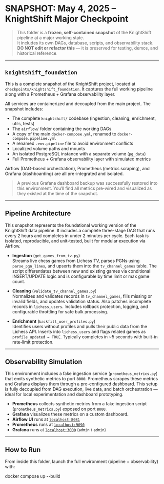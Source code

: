 # SNAPSHOT: May 4, 2025 – KnightShift Major Checkpoint

> This folder is a **frozen, self-contained snapshot** of the KnightShift pipeline at a major working state.  
> It includes its own DAGs, database, scripts, and observability stack. **DO NOT edit or refactor this** — it is preserved for testing, demos, and historical reference.

---

## `knightshift_foundation`

This is a complete snapshot of the KnightShift project, located at `checkpoints/knightshift_foundation`. It captures the full working pipeline along with a Prometheus + Grafana observability layer.

All services are containerized and decoupled from the main project. The snapshot includes:
- The complete `knightshift/` codebase (ingestion, cleaning, enrichment, utils, tests)
- The `airflow/` folder containing the working DAGs
- A copy of the main `docker-compose.yml`, renamed to `docker-compose.pipeline.yml`
- A renamed `.env.pipeline` file to avoid environment conflicts
- Localized volume paths and mounts
- An isolated PostgreSQL instance with a separate volume (`pg_data`)
- Full Prometheus + Grafana observability layer with simulated metrics

Airflow (DAG-based orchestration), Prometheus (metrics scraping), and Grafana (dashboarding) are all pre-integrated and isolated.

> A previous Grafana dashboard backup was successfully restored into this environment. You’ll find all metrics pre-wired and visualized as they existed at the time of the snapshot.

---

## Pipeline Architecture

This snapshot represents the foundational working version of the KnightShift data pipeline. It includes a complete three-stage DAG that runs every 2 hours and completes in under 2 minutes per cycle. Each task is isolated, reproducible, and unit-tested, built for modular execution via Airflow.

- **Ingestion** (`get_games_from_tv.py`)  
  Streams live chess games from Lichess TV, parses PGNs using `parse_pgn_lines`, and upserts them into the `tv_channel_games` table. The script differentiates between new and existing games via conditional INSERT/UPDATE logic and is configurable by time limit or max game count.

- **Cleaning** (`validate_tv_channel_games.py`)  
  Normalizes and validates records in `tv_channel_games`, fills missing or invalid fields, and updates validation status. Also patches incomplete records in `lichess_users`. Includes rollback protection, logging, and configurable throttling for safe bulk processing.

- **Enrichment** (`backfill_user_profiles.py`)  
  Identifies users without profiles and pulls their public data from the Lichess API. Inserts into `lichess_users` and flags related games as `profile_updated = TRUE`. Typically completes in ~5 seconds with built-in rate-limit protection.

---

## Observability Simulation

This environment includes a fake ingestion service (`prometheus_metrics.py`) that emits synthetic metrics to port `8000`. Prometheus scrapes these metrics and Grafana displays them through a pre-configured dashboard. This setup is fully decoupled from DAG execution, live data, and batch orchestration — ideal for local experimentation and dashboard prototyping.

- **Prometheus** collects synthetic metrics from a fake ingestion script (`prometheus_metrics.py`) exposed on port `8000`.
- **Grafana** visualizes these metrics on a custom dashboard.
- **Airflow UI** runs at [`localhost:8081`](http://localhost:8081)
- **Prometheus** runs at [`localhost:9090`](http://localhost:9090)
- **Grafana** runs at [`localhost:3000`](http://localhost:3000) (`admin` / `admin`)

---

## How to Run

From inside this folder, launch the full environment (pipeline + observability) with:

docker compose up --build
